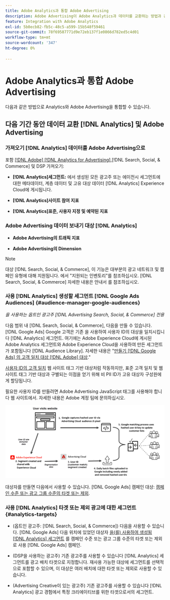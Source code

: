 ```yaml
---
title: Adobe Analytics과 통합 Adobe Advertising
description: Adobe Advertising이 Adobe Analytics과 데이터를 교환하는 방법과 검색, 소셜 및 상거래 내에서 데이터를 사용하는 방법에 대해 알아봅니다.
feature: Integration with Adobe Analytics
exl-id: 5b0ecb82-fb5c-48c5-a599-15b548f59461
source-git-commit: 78f69587771d9e72eb137f1e0866d782ed5c4d01
workflow-type: tm+mt
source-wordcount: '347'
ht-degree: 0%

---
```


# Adobe Analytics과 통합 Adobe Advertising

다음과 같은 방법으로 Analytics와 Adobe Advertising을 통합할 수 있습니다.

## 다음 기간 동안 데이터 교환 [!DNL Analytics] 및 Adobe Advertising

### 가져오기 [!DNL Analytics] 데이터를 Adobe Advertising으로

포함 [[!DNL Adobe] [!DNL Analytics for Advertising]](/help/integrations/analytics/overview.md),[!DNL Search, Social, & Commerce] 및 DSP 가져오기:

* **[!DNL Analytics]세그먼트:**  에서 생성된 모든 광고주 또는 에이전시 세그먼트에 대한 메타데이터, 계층 데이터 및 고유 대상 데이터 [!DNL Analytics] Experience Cloud에 게시됩니다.

* **[!DNL Analytics]사이트 참여 지표**

* **[!DNL Analytics]표준, 사용자 지정 및 예약된 지표**

### Adobe Advertising 데이터 보내기 대상 [!DNL Analytics]

* **Adobe Advertising의 트래픽 지표**

* **Adobe Advertising의 Dimension**

>[!NOTE]
>
>대상 [!DNL Search, Social, & Commerce], 이 기능은 대부분의 광고 네트워크 및 캠페인 유형에 대해 지원됩니다. 에서 &quot;지원되는 인벤토리&quot;를 참조하십시오. [!DNL Search, Social, & Commerce] 자세한 내용은 안내서 를 참조하십시오.<!-- add link when that's published in ExL -->

### 사용 [!DNL Analytics] 생성할 세그먼트 [!DNL Google Ads Audiences] {#audience-manager-google-audiences}

*을 사용하는 옵트인 광고주 [!DNL Advertising Search, Social, & Commerce] 전용*

<!-- Verify all -->

다음 범위 내 [!DNL Search, Social, & Commerce], 다음을 만들 수 있습니다. [!DNL Google Ads] Google 고객은 기존 을 사용하여 사용자 ID의 대상을 일치시킵니다 [!DNL Analytics] 세그먼트. 여기에는 Adobe Experience Cloud에 게시된 Adobe Analytics 세그먼트와 Adobe Experience Cloud을 사용하여 만든 세그먼트가 포함됩니다 [!DNL Audience Library]. 자세한 내용은 &quot;[만들기 [!DNL Google Ads] 의 고객 일치 대상 [!DNL Adobe] 대상](/help/search-social-commerce/campaign-management/campaigns/google-audience-from-adobe-audience.md).&quot;

[사용자 ID의 고객 일치](https://support.google.com/google-ads/answer/9199250) 웹 사이트 태그 기반 대상처럼 작동하지만, 표준 고객 일치 및 웹 사이트 태그 기반 대상과 구별되는 이점을 얻기 위해 비 PII ID가 고유 대상자 구성원에게 할당됩니다.

필요한 사용자 ID를 만들려면 Adobe Advertising JavaScript 태그를 사용해야 합니다 <!-- with a user ID parameter -->웹 사이트에서. 자세한 내용은 Adobe 계정 팀에 문의하십시오.

![세그먼트 작성 프로세스](/help/integrations/assets/ad_search_user_id_pic.png)

대상자를 만들면 다음에서 사용할 수 있습니다. [!DNL Google Ads] 캠페인 대상: [캠페인 수준 또는 광고 그룹 수준의 타겟 또는 제외](#audience-manager-targets).

### 사용 [!DNL Analytics] 타겟 또는 제외 광고에 대한 세그먼트 {#analytics-targets}

* (옵트인 광고주: [!DNL Search, Social, & Commerce]) 다음을 사용할 수 있습니다. [!DNL Google Ads] 다음 위치에 있었던 대상자 [을(를) 사용하여 생성됨 [!DNL Analytics] 세그먼트](#audience-manager-google-audiences) 를 캠페인 수준 또는 광고 그룹 수준의 타겟 또는 제외로 사용 [!DNL Google Ads] 캠페인.

* (DSP을 사용하는 광고주) 기존 광고주를 사용할 수 있습니다 [!DNL Analytics] 세그먼트를 광고 배치 타겟으로 지정합니다. 재사용 가능한 대상에 세그먼트를 선택적으로 포함할 수 있으며, 이 대상은 여러 배치에 대한 타겟 또는 제외로 사용할 수 있습니다.

* (Advertising Creative이 있는 광고주) 기존 광고주를 사용할 수 있습니다 [!DNL Analytics] 광고 경험에서 특정 크리에이티브를 위한 타겟으로서의 세그먼트.
